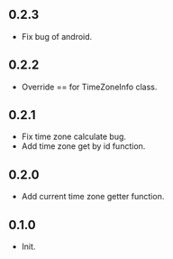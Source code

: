 ## 0.2.3

* Fix bug of android.
## 0.2.2

* Override == for TimeZoneInfo class.
## 0.2.1

* Fix time zone calculate bug.
* Add time zone get by id function.

## 0.2.0

* Add current time zone getter function.

## 0.1.0

* Init.
